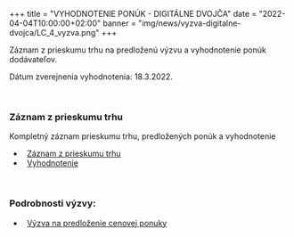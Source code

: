+++
title = "VYHODNOTENIE PONÚK - DIGITÁLNE DVOJČA"
date = "2022-04-04T10:00:00+02:00"
banner = "img/news/vyzva-digitalne-dvojca/LC_4_vyzva.png"
+++

Záznam z prieskumu trhu na predloženú výzvu a vyhodnotenie ponúk dodávateľov.

Dátum zverejnenia vyhodnotenia: 18.3.2022.

<!--more-->

<br/>

### Záznam z prieskumu trhu
Kompletný záznam prieskumu trhu, predložených ponúk a vyhodnotenie
- <i class="fa fa-file-pdf-o">&nbsp;</i> [Záznam z prieskumu trhu](/docs/vyzva-digitalne-dvojca/Zaznam_z_prieskumu_trhu.pdf)
- <i class="fa fa-file-pdf-o">&nbsp;</i> [Vyhodnotenie](/docs/vyzva-digitalne-dvojca/Vyhodnotenie-LC4.pdf)

<br/>


### Podrobnosti výzvy:

- <i class="fa fa-file-pdf-o">&nbsp;</i> [Výzva na predloženie cenovej ponuky](/docs/vyzva-digitalne-dvojca/Vyzva_digitalne_dvojca.pdf)
